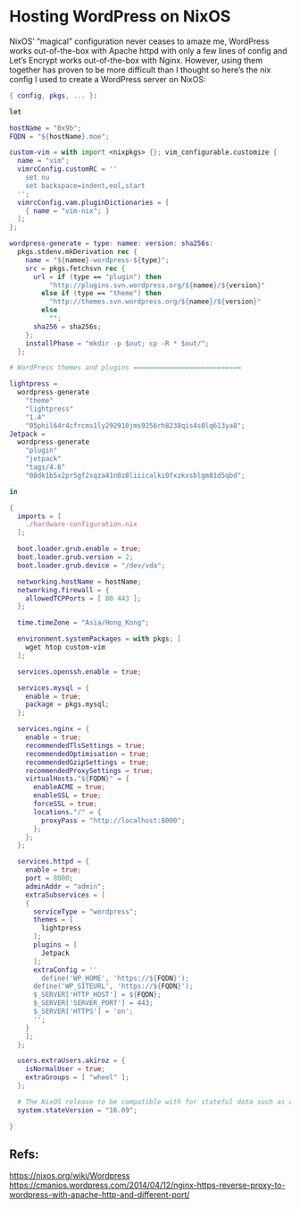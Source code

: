 # Hosting WordPress on NixOS

NixOS’ “magical” configuration never ceases to amaze me,
WordPress works out-of-the-box with Apache httpd with only a few lines
of config and Let’s Encrypt works out-of-the-box with Nginx.
However, using them together has proven to be more difficult than I thought
so here’s the nix config I used to create a WordPress server on NixOS:

```nix
{ config, pkgs, ... }:

let

hostName = "0x9b";
FQDN = "${hostName}.moe";

custom-vim = with import <nixpkgs> {}; vim_configurable.customize {
  name = "vim";
  vimrcConfig.customRC = ''
    set nu
    set backspace=indent,eol,start
  '';
  vimrcConfig.vam.pluginDictionaries = [
    { name = "vim-nix"; }
  ];
};

wordpress-generate = type: namee: version: sha256s:
  pkgs.stdenv.mkDerivation rec {
    name = "${namee}-wordpress-${type}";
    src = pkgs.fetchsvn rec {
      url = if (type == "plugin") then
          "http://plugins.svn.wordpress.org/${namee}/${version}"
        else if (type == "theme") then 
          "http://themes.svn.wordpress.org/${namee}/${version}"
        else
          "";
      sha256 = sha256s;
    };
    installPhase = "mkdir -p $out; cp -R * $out/";
  };

# WordPress themes and plugins ===========================

lightpress =
  wordpress-generate
    "theme"
    "lightpress"
    "1.4"
    "05phil64r4cfrcms1ly292910jms9256rh8238qis4s0lq613ya8";
Jetpack =
  wordpress-generate
    "plugin"
    "jetpack"
    "tags/4.6"
    "08dk1b5x2pr5gf2sqza41n0z8liiicalki0fxzkxsblgm81d5qbd";

in

{
  imports = [
    ./hardware-configuration.nix
  ];

  boot.loader.grub.enable = true;
  boot.loader.grub.version = 2;
  boot.loader.grub.device = "/dev/vda";

  networking.hostName = hostName;
  networking.firewall = {
    allowedTCPPorts = [ 80 443 ];
  };

  time.timeZone = "Asia/Hong_Kong";

  environment.systemPackages = with pkgs; [
    wget htop custom-vim
  ];

  services.openssh.enable = true;

  services.mysql = {
    enable = true;
    package = pkgs.mysql;
  };

  services.nginx = {
    enable = true;
    recommendedTlsSettings = true;
    recommendedOptimisation = true;
    recommendedGzipSettings = true;
    recommendedProxySettings = true;
    virtualHosts."${FQDN}" = {
      enableACME = true;
      enableSSL = true;
      forceSSL = true;
      locations."/" = {
        proxyPass = "http://localhost:8000";
      };
    };
  };

  services.httpd = {
    enable = true;
    port = 8000;
    adminAddr = "admin";
    extraSubservices = [
    {
      serviceType = "wordpress";
      themes = [
        lightpress
      ];
      plugins = [
        Jetpack
      ];
      extraConfig = ''
        define('WP_HOME', 'https://${FQDN}');
      define('WP_SITEURL', 'https://${FQDN}');
      $_SERVER['HTTP_HOST'] = ${FQDN};
      $_SERVER['SERVER_PORT'] = 443;
      $_SERVER['HTTPS'] = 'on';
      '';
    }
    ];
  };

  users.extraUsers.akiroz = {
    isNormalUser = true;
    extraGroups = [ "wheel" ];
  };

  # The NixOS release to be compatible with for stateful data such as databases.
  system.stateVersion = "16.09";

}
```

## Refs:
https://nixos.org/wiki/Wordpress
https://cmanios.wordpress.com/2014/04/12/nginx-https-reverse-proxy-to-wordpress-with-apache-http-and-different-port/
